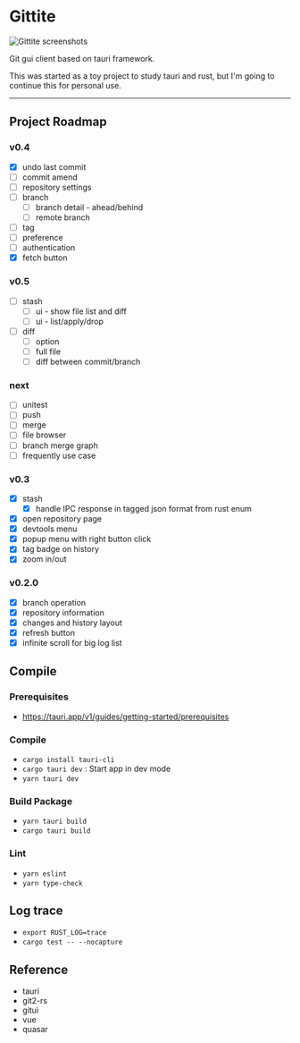 # Gittite

![Gittite screenshots](./screenshot/gittite.png)

Git gui client based on tauri framework.

This was started as a toy project to study tauri and rust,
but I'm going to continue this for personal use.

---

## Project Roadmap

### v0.4

- [x] undo last commit
- [ ] commit amend
- [ ] repository settings
- [ ] branch
  - [ ] branch detail - ahead/behind
  - [ ] remote branch
- [ ] tag
- [ ] preference
- [ ] authentication
- [x] fetch button

### v0.5
- [ ] stash
  - [ ] ui - show file list and diff
  - [ ] ui - list/apply/drop 
- [ ] diff
  - [ ] option
  - [ ] full file
  - [ ] diff between commit/branch

### next

- [ ] unitest
- [ ] push
- [ ] merge
- [ ] file browser
- [ ] branch merge graph
- [ ] frequently use case

### v0.3

- [x] stash
  - [x] handle IPC response in tagged json format from rust enum 
- [x] open repository page
- [x] devtools menu
- [x] popup menu with right button click
- [x] tag badge on history
- [x] zoom in/out

### v0.2.0

- [x] branch operation
- [x] repository information
- [x] changes and history layout
- [x] refresh button
- [x] infinite scroll for big log list

## Compile

### Prerequisites

- https://tauri.app/v1/guides/getting-started/prerequisites

### Compile

- `cargo install tauri-cli`
- `cargo tauri dev` : Start app in dev mode
- `yarn tauri dev`

### Build Package

- `yarn tauri build`
- `cargo tauri build`

### Lint

- `yarn eslint`
- `yarn type-check`

## Log trace

- `export RUST_LOG=trace`
- `cargo test -- --nocapture`

## Reference

- tauri
- git2-rs
- gitui
- vue
- quasar
